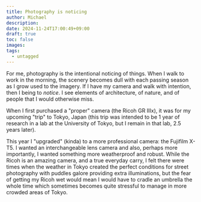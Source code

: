 ```yaml
---
title: Photography is noticing
author: Michael
description: 
date: 2024-11-24T17:00:49+09:00
draft: true
toc: false
images: 
tags:
  - untagged
---
```

For me, photography is the intentional noticing of things. When I walk to work in the morning, the scenery becomes dull with each passing season as I grow used to the imagery. If I have my camera and walk with intention, then I being to *notice*. I see elements of architecture, of nature, and of people that I would otherwise miss. 

When I first purchased a "proper" camera (the Ricoh GR IIIx), it was for my upcoming "trip" to Tokyo, Japan (this trip was intended to be 1 year of research in a lab at the University of Tokyo, but I remain in that lab, 2.5 years later). 

This year I "upgraded" (kinda) to a more professional camera: the Fujifilm X-T5. I wanted an interchangeable lens camera and also, perhaps more importantly, I wanted something more weatherproof and robust. While the Ricoh is an amazing camera, and a true everyday carry, I felt there were times when the weather in Tokyo created the perfect conditions for street photography with puddles galore providing extra illuminations, but the fear of getting my Ricoh wet would mean I would have to cradle an umbrella the whole time which sometimes becomes quite stressful to manage in more crowded areas of Tokyo.